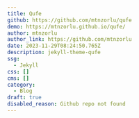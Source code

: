 ```yaml
---
title: Qufe
github: https://github.com/mtnzorlu/qufe
demo: https://mtnzorlu.github.io/qufe/
author: mtnzorlu
author_link: https://github.com/mtnzorlu
date: 2023-11-29T08:24:50.765Z
description: jekyll-theme-qufe
ssg:
  - Jekyll
css: []
cms: []
category:
  - Blog
draft: true
disabled_reason: Github repo not found
---
```

